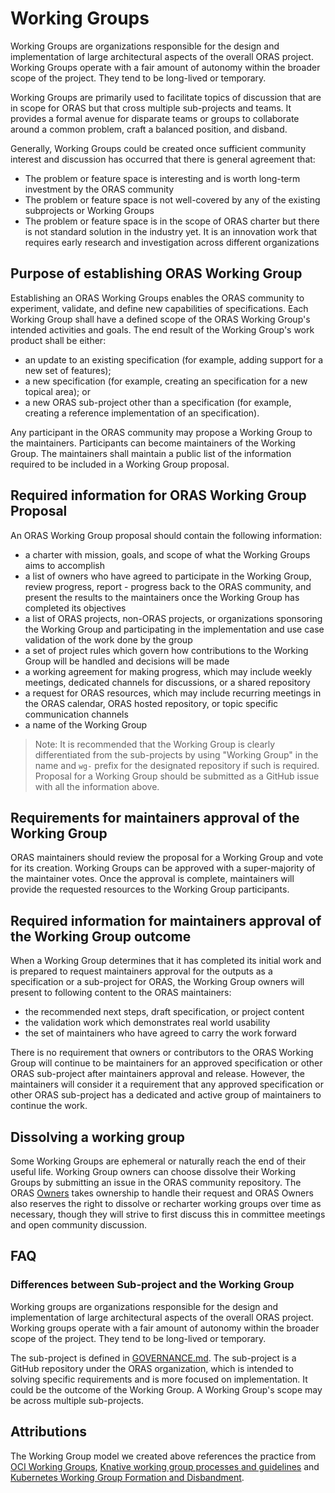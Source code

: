 # Working Groups

Working Groups are organizations responsible for the design and implementation of large architectural aspects of the overall ORAS project. Working Groups operate with a fair amount of autonomy within the broader scope of the project. They tend to be long-lived or temporary.

Working Groups are primarily used to facilitate topics of discussion that are in scope for ORAS but that cross multiple sub-projects and teams. It provides a formal avenue for disparate teams or groups to collaborate around a common problem, craft a balanced position, and disband. 

Generally, Working Groups could be created once sufficient community interest and discussion has occurred that there is general agreement that:

- The problem or feature space is interesting and is worth long-term investment by the ORAS community
- The problem or feature space is not well-covered by any of the existing subprojects or Working Groups
- The problem or feature space is in the scope of ORAS charter but there is not standard solution in the industry yet. It is an innovation work that requires early research and investigation across different organizations

## Purpose of establishing ORAS Working Group

Establishing an ORAS Working Groups enables the ORAS community to experiment, validate, and define new capabilities of specifications. Each Working Group shall have a defined scope of the ORAS Working Group's intended activities and goals. The end result of the Working Group's work product shall be either:

- an update to an existing specification (for example, adding support for a new set of features);
- a new specification (for example, creating an specification for a new topical area); or
- a new ORAS sub-project other than a specification (for example, creating a reference implementation of an specification).

Any participant in the ORAS community may propose a Working Group to the maintainers. Participants can become maintainers of the Working Group. The maintainers shall maintain a public list of the information required to be included in a Working Group proposal.

## Required information for ORAS Working Group Proposal

An ORAS Working Group proposal should contain the following information:

- a charter with mission, goals, and scope of what the Working Groups aims to accomplish
- a list of owners who have agreed to participate in the Working Group, review progress, report - progress back to the ORAS community, and present the results to the maintainers once the Working Group has completed its objectives
- a list of ORAS projects, non-ORAS projects, or organizations sponsoring the Working Group and participating in the implementation and use case validation of the work done by the group
- a set of project rules which govern how contributions to the Working Group will be handled and decisions will be made
- a working agreement for making progress, which may include weekly meetings, dedicated channels for discussions, or a shared repository
- a request for ORAS resources, which may include recurring meetings in the ORAS calendar, ORAS hosted repository, or topic specific communication channels
- a name of the Working Group

> Note: It is recommended that the Working Group is clearly differentiated from the sub-projects by using "Working Group" in the name and `wg-` prefix for the designated repository if such is required.
Proposal for a Working Group should be submitted as a GitHub issue with all the information above.

## Requirements for maintainers approval of the Working Group

ORAS maintainers should review the proposal for a Working Group and vote for its creation. Working Groups can be approved with a super-majority of the maintainer votes. Once the approval is complete, maintainers will provide the requested resources to the Working Group participants.

## Required information for maintainers approval of the Working Group outcome

When a Working Group determines that it has completed its initial work and is prepared to request maintainers approval for the outputs as a specification or a sub-project for ORAS, the Working Group owners will present to following content to the ORAS maintainers:

- the recommended next steps, draft specification, or project content
- the validation work which demonstrates real world usability
- the set of maintainers who have agreed to carry the work forward

There is no requirement that owners or contributors to the ORAS Working Group will continue to be maintainers for an approved specification or other ORAS sub-project after maintainers approval and release. However, the maintainers will consider it a requirement that any approved specification or other ORAS sub-project has a dedicated and active group of maintainers to continue the work.

## Dissolving a working group

Some Working Groups are ephemeral or naturally reach the end of their useful life. Working Group owners can choose dissolve their Working Groups by submitting an issue in the ORAS community repository. The ORAS [Owners](../OWNERS.md) takes ownership to handle their request and ORAS Owners also reserves the right to dissolve or recharter working groups over time as necessary, though they will strive to first discuss this in committee meetings and open community discussion.

## FAQ

### Differences between Sub-project and the Working Group

Working groups are organizations responsible for the design and implementation of large architectural aspects of the overall ORAS project. Working groups operate with a fair amount of autonomy within the broader scope of the project. They tend to be long-lived or temporary.

The sub-project is defined in [GOVERNANCE.md](./GOVERNANCE.md). The sub-project is a GitHub repository under the ORAS organization, which is intended to solving specific requirements and is more focused on implementation. It could be the outcome of the Working Group. A Working Group's scope may be across multiple sub-projects.

## Attributions

The Working Group model we created above references the practice from [OCI Working Groups](https://github.com/opencontainers/tob/blob/main/WG-INFO.md), [Knative working group processes and guidelines](https://github.com/knative/community/blob/main/mechanics/WORKING-GROUP-PROCESSES.md) and [Kubernetes Working Group Formation and Disbandment](https://github.com/kubernetes/community/blob/master/committee-steering/governance/wg-governance.md).
